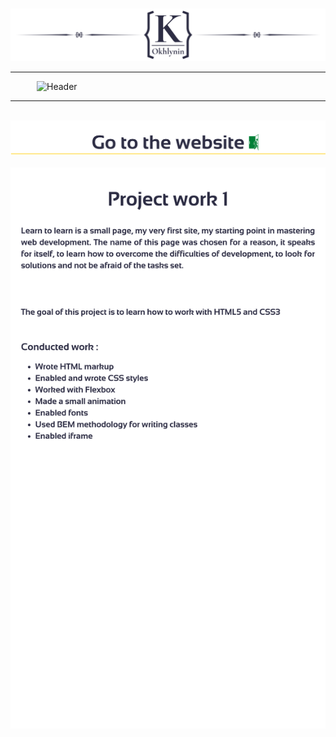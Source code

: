    ![Header](https://github.com/KonstantinOkhlynin/LearnToLearn/blob/master/assets/Headergithubname%20(2).svg)



---

   ![Header](https://github.com/KonstantinOkhlynin/Project15/blob/main/assets/Attention.svg)

---
   [![Header](https://github.com/KonstantinOkhlynin/LearnToLearn/blob/master/assets/22.svg)](https://konstantinokhlynin.github.io/LearnToLearn/)
   ![Header](https://github.com/KonstantinOkhlynin/LearnToLearn/blob/master/assets/4.svg)